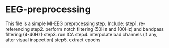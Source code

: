 # EEG-preprocessing
This file is a simple MI-EEG preprocessing step. Include:
step1. re-referencing
step2. perform notch filtering (50Hz and 100Hz) and bandpass filtering (4-40Hz)
step3. run ICA
step4. interpolate bad channels (if any, after visual inspection)
step5. extract epochs
